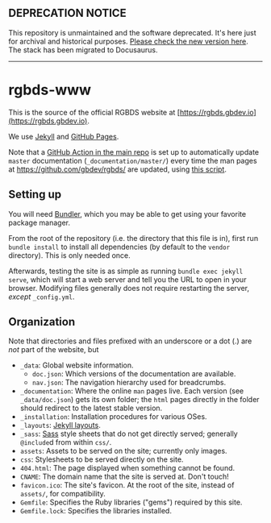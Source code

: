 ## DEPRECATION NOTICE

This repository is unmaintained and the software deprecated. It's here just for archival and historical purposes. [Please check the new version here](https://github.com/gbdev/rgbds-www). The stack has been migrated to Docusaurus.

---


# rgbds-www

This is the source of the official RGBDS website at [https://rgbds.gbdev.io](https://rgbds.gbdev.io).

We use [Jekyll](https://jekyllrb.com/) and [GitHub Pages](https://docs.github.com/en/github/working-with-github-pages).

Note that a [GitHub Action in the main repo](https://github.com/gbdev/rgbds/blob/master/.github/workflows/update-master-docs.yml) is set up to automatically update `master` documentation (`_documentation/master/`) every time the man pages at https://github.com/gbdev/rgbds/ are updated, using [this script](https://github.com/gbdev/rgbds/blob/master/.github/actions/get-pages.sh).

## Setting up

You will need [Bundler](https://bundler.io/), which you may be able to get using your favorite package manager.

From the root of the repository (i.e. the directory that this file is in), first run `bundle install` to install all dependencies (by default to the `vendor` directory). This is only needed once.

Afterwards, testing the site is as simple as running `bundle exec jekyll serve`, which will start a web server and tell you the URL to open in your browser. Modifying files generally does not require restarting the server, *except* `_config.yml`.

## Organization

Note that directories and files prefixed with an underscore or a dot (.) are *not* part of the website, but

- `_data`: Global website information.
  - `doc.json`: Which versions of the documentation are available.
  - `nav.json`: The navigation hierarchy used for breadcrumbs.
- `_documentation`: Where the online `man` pages live. Each version (see `_data/doc.json`) gets its own folder; the `html` pages directly in the folder should redirect to the latest stable version.
- `_installation`: Installation procedures for various OSes.
- `_layouts`: [Jekyll layouts](https://jekyllrb.com/docs/layouts/).
- `_sass`: [Sass](https://sass-lang.com/) style sheets that do not get directly served; generally `@include`d from within `css/`.
- `assets`: Assets to be served on the site; currently only images.
- `css`: Stylesheets to be served directly on the site.
- `404.html`: The page displayed when something cannot be found.
- `CNAME`: The domain name that the site is served at. Don't touch!
- `favicon.ico`: The site's favicon. At the root of the site, instead of `assets/`, for compatibility.
- `Gemfile`: Specifies the Ruby libraries ("gems") required by this site.
- `Gemfile.lock`: Specifies the libraries installed.
